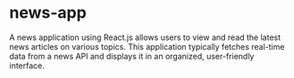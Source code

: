 # news-app
A news application using React.js allows users to view and read the latest news articles on various topics. This application typically fetches real-time data from a news API and displays it in an organized, user-friendly interface.
